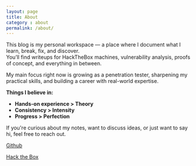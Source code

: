 ```yaml
---
layout: page
title: About
category : about
permalink: /about/
---
```


This blog is my personal workspace — a place where I document what I learn, break, fix, and discover.  
You’ll find writeups for HackTheBox machines, vulnerability analysis, proofs of concept, and everything in between.

My main focus right now is growing as a penetration tester, sharpening my practical skills, and building a career with real-world expertise.

**Things I believe in:**
- **Hands-on experience > Theory**
- **Consistency > Intensity**
- **Progress > Perfection**

If you're curious about my notes, want to discuss ideas, or just want to say hi, feel free to reach out.

[Github](https://github.com/schoi1337)

[Hack the Box]()